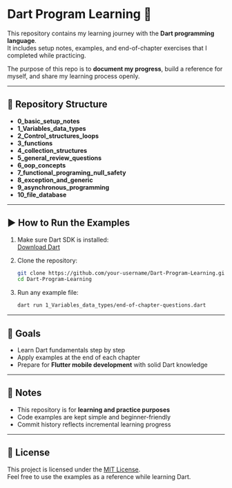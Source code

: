 # Dart Program Learning 🚀

This repository contains my learning journey with the **Dart programming language**.  
It includes setup notes, examples, and end-of-chapter exercises that I completed while practicing.  

The purpose of this repo is to **document my progress**, build a reference for myself, and share my learning process openly.  

---

## 📂 Repository Structure

- **0_basic_setup_notes**  
- **1_Variables_data_types** 
- **2_Control_structures_loops**
- **3_functions**
- **4_collection_structures**
- **5_general_review_questions**
- **6_oop_concepts**
- **7_functional_programing_null_safety**
- **8_exception_and_generic**
- **9_asynchronous_programming**
- **10_file_database**

---

## ▶️ How to Run the Examples

1. Make sure Dart SDK is installed:  
   [Download Dart](https://dart.dev/get-dart)

2. Clone the repository:
   ```bash
   git clone https://github.com/your-username/Dart-Program-Learning.git
   cd Dart-Program-Learning
   ```

3. Run any example file:
   ```bash
   dart run 1_Variables_data_types/end-of-chapter-questions.dart
   ```

---

## 🎯 Goals

- Learn Dart fundamentals step by step  
- Apply examples at the end of each chapter  
- Prepare for **Flutter mobile development** with solid Dart knowledge  

---

## 📝 Notes

- This repository is for **learning and practice purposes**  
- Code examples are kept simple and beginner-friendly  
- Commit history reflects incremental learning progress  

---

## 📜 License

This project is licensed under the [MIT License](LICENSE).  
Feel free to use the examples as a reference while learning Dart.

